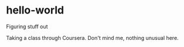 # hello-world
Figuring stuff out

Taking a class through Coursera. Don't mind me, nothing unusual here.
